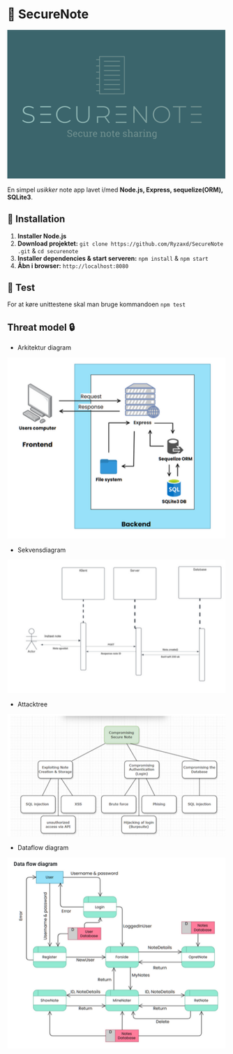 # 📝 SecureNote

<img src="https://github.com/Ryzaxd/SecureNote/blob/main/public/images/securenote.png" width="500">  

En simpel *usikker* note app lavet i/med **Node.js, Express, sequelize(ORM), SQLite3**.  

## 🚀 Installation  
1. **Installer Node.js**  
2. **Download projektet:** `git clone https://github.com/Ryzaxd/SecureNote .git` & `cd securenote`  
3. **Installer dependencies & start serveren:** `npm install` & `npm start`  
4. **Åbn i browser:** `http://localhost:8080`

## 🔎 Test
For at køre unittestene skal man bruge kommandoen `npm test`

## Threat model 🔒 
- Arkitektur diagram
<img src="https://github.com/Ryzaxd/SecureNote/blob/main/public/images/arkitektur.png" width="500">  

- Sekvensdiagram
<img src="https://github.com/Ryzaxd/SecureNote/blob/main/public/images/sekvens.png" width="500">  

- Attacktree
<img src="https://github.com/Ryzaxd/SecureNote/blob/main/public/images/attacktree.png" width="500">  

- Dataflow diagram
<img src="https://github.com/Ryzaxd/SecureNote/blob/main/public/images/dataflow.png" width="500">  
